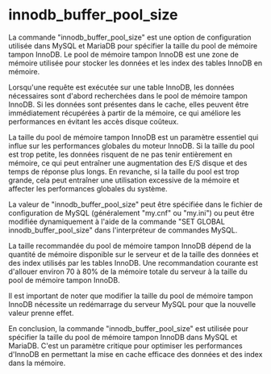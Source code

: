 # innodb\_buffer\_pool\_size

La commande "innodb\_buffer\_pool\_size" est une option de configuration utilisée dans MySQL et MariaDB pour spécifier la taille du pool de mémoire tampon InnoDB. Le pool de mémoire tampon InnoDB est une zone de mémoire utilisée pour stocker les données et les index des tables InnoDB en mémoire.

Lorsqu'une requête est exécutée sur une table InnoDB, les données nécessaires sont d'abord recherchées dans le pool de mémoire tampon InnoDB. Si les données sont présentes dans le cache, elles peuvent être immédiatement récupérées à partir de la mémoire, ce qui améliore les performances en évitant les accès disque coûteux.

La taille du pool de mémoire tampon InnoDB est un paramètre essentiel qui influe sur les performances globales du moteur InnoDB. Si la taille du pool est trop petite, les données risquent de ne pas tenir entièrement en mémoire, ce qui peut entraîner une augmentation des E/S disque et des temps de réponse plus longs. En revanche, si la taille du pool est trop grande, cela peut entraîner une utilisation excessive de la mémoire et affecter les performances globales du système.

La valeur de "innodb\_buffer\_pool\_size" peut être spécifiée dans le fichier de configuration de MySQL (généralement "my.cnf" ou "my.ini") ou peut être modifiée dynamiquement à l'aide de la commande "SET GLOBAL innodb\_buffer\_pool\_size" dans l'interpréteur de commandes MySQL.

La taille recommandée du pool de mémoire tampon InnoDB dépend de la quantité de mémoire disponible sur le serveur et de la taille des données et des index utilisés par les tables InnoDB. Une recommandation courante est d'allouer environ 70 à 80% de la mémoire totale du serveur à la taille du pool de mémoire tampon InnoDB.

Il est important de noter que modifier la taille du pool de mémoire tampon InnoDB nécessite un redémarrage du serveur MySQL pour que la nouvelle valeur prenne effet.

En conclusion, la commande "innodb\_buffer\_pool\_size" est utilisée pour spécifier la taille du pool de mémoire tampon InnoDB dans MySQL et MariaDB. C'est un paramètre critique pour optimiser les performances d'InnoDB en permettant la mise en cache efficace des données et des index dans la mémoire.
